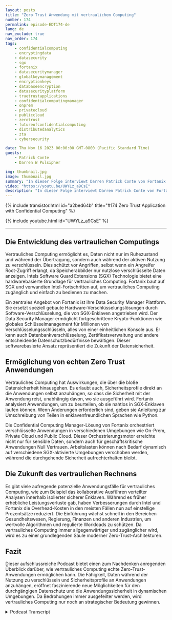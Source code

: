 ```yaml
---
layout: posts
title: "Zero Trust Anwendung mit vertraulichem Computing"
number: 174
permalink: episode-EDT174-de
lang: de
nav_exclude: true
nav_order: 174
tags:
    - confidentialcomputing
    - encryptingdata
    - datasecurity
    - sgx
    - fortanix
    - datasecuritymanager
    - globalkeymanagement
    - encryptionkeys
    - databaseencryption
    - datasecurityplatform
    - truetrustapplications
    - confidentialcomputingmanager
    - onprem
    - privatecloud
    - publiccloud
    - zerotrust
    - futureofconfidentialcomputing
    - distributedanalytics
    - zta
    - cybersecurity

date: Thu Nov 16 2023 00:00:00 GMT-0800 (Pacific Standard Time)
guests:
    - Patrick Conte
    - Darren W Pulsipher

img: thumbnail.jpg
image: thumbnail.jpg
summary: "In dieser Folge interviewt Darren Patrick Conte von Fortanix über den Einsatz von vertraulichem Computing zur Sicherung von Anwendungen in Zero-Trust-Architekturen."
video: "https://youtu.be/UWYLz_a9CsE"
description: "In dieser Folge interviewt Darren Patrick Conte von Fortanix über den Einsatz von vertraulichem Computing zur Sicherung von Anwendungen in Zero-Trust-Architekturen."
---
```


<div>
{% include transistor.html id="a2bed64b" title="#174 Zero Trust Application with Confidential Computing" %}

{% include youtube.html id="UWYLz_a9CsE" %}
</div>

---

## Die Entwicklung des vertraulichen Computings

Vertrauliches Computing ermöglicht es, Daten nicht nur im Ruhezustand und während der Übertragung, sondern auch während der aktiven Nutzung zu verschlüsseln. Dies schützt vor Angriffen, selbst wenn ein Angreifer Root-Zugriff erlangt, da Speicherabbilder nur nutzlose verschlüsselte Daten anzeigen. Intels Software Guard Extensions (SGX) Technologie bietet eine hardwarebasierte Grundlage für vertrauliches Computing. Fortanix baut auf SGX und verwandten Intel-Fortschritten auf, um vertrauliches Computing zugänglich und einfach zu bedienen zu machen.

Ein zentrales Angebot von Fortanix ist ihre Data Security Manager Plattform. Sie ersetzt speziell gebaute Hardware-Verschlüsselungslösungen durch Software-Verschlüsselung, die von SGX-Enklaven angetrieben wird. Der Data Security Manager ermöglicht fortgeschrittene Krypto-Funktionen wie globales Schlüsselmanagement für Millionen von Verschlüsselungsschlüsseln, alles von einer einheitlichen Konsole aus. Er kann auch Datenbankverschlüsselung, Zertifikatsverwaltung und andere entscheidende Datenschutzbedürfnisse bewältigen. Dieser softwarebasierte Ansatz repräsentiert die Zukunft der Datensicherheit.

## Ermöglichung von echten Zero Trust Anwendungen

Vertrauliches Computing hat Auswirkungen, die über die bloße Datensicherheit hinausgehen. Es erlaubt auch, Sicherheitsprofile direkt an die Anwendungen selbst anzuhängen, so dass die Sicherheit mit der Anwendung reist, unabhängig davon, wo sie ausgeführt wird. Fortanix analysiert Anwendungen, um zu beurteilen, ob sie nahtlos in SGX-Enklaven laufen können. Wenn Änderungen erforderlich sind, geben sie Anleitung zur Umschreibung von Teilen in enklavenfreundlichen Sprachen wie Python.

Die Confidential Computing Manager-Lösung von Fortanix orchestriert verschlüsselte Anwendungen in verschiedenen Umgebungen wie On-Prem, Private Cloud und Public Cloud. Dieser Orchestrierungsmotor erreichte nicht nur für sensible Daten, sondern auch für geschäftskritische Anwendungen Null Vertrauen. Arbeitslasten können nach Bedarf dynamisch auf verschiedene SGX-aktivierte Umgebungen verschoben werden, während die durchgehende Sicherheit aufrechterhalten bleibt.

## Die Zukunft des vertraulichen Rechnens

Es gibt viele aufregende potenzielle Anwendungsfälle für vertrauliches Computing, wie zum Beispiel das kollaborative Ausführen verteilter Analysen innerhalb isolierter sicherer Enklaven. Während es früher erhebliche Leistungsverluste gab, haben Verbesserungen durch Intel und Fortanix die Overhead-Kosten in den meisten Fällen nun auf einstellige Prozentsätze reduziert. Die Einführung wächst schnell in den Bereichen Gesundheitswesen, Regierung, Finanzen und anderen Industrien, um wertvolle Algorithmen und regulierte Workloads zu schützen. Da vertrauliches Computing immer allgegenwärtiger und zugänglicher wird, wird es zu einer grundlegenden Säule moderner Zero-Trust-Architekturen.

## Fazit

Dieser aufschlussreiche Podcast bietet einen zum Nachdenken anregenden Überblick darüber, wie vertrauliches Computing echte Zero-Trust-Anwendungen ermöglichen kann. Die Fähigkeit, Daten während der Nutzung zu verschlüsseln und Sicherheitsprofile an Anwendungen anzuhängen, eröffnet faszinierende neue Möglichkeiten für den durchgängigen Datenschutz und die Anwendungssicherheit in dynamischen Umgebungen. Da Bedrohungen immer ausgefeilter werden, wird vertrauliches Computing nur noch an strategischer Bedeutung gewinnen.



<details>
<summary> Podcast Transcript </summary>

<p></p>

</details>
